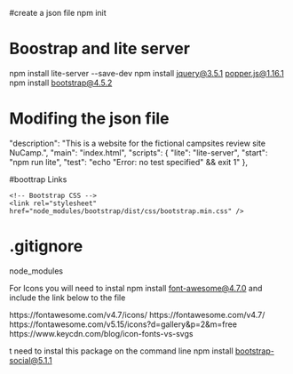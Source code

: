 #create a json file
npm init 
# Boostrap and lite server
npm install lite-server --save-dev
npm install jquery@3.5.1 popper.js@1.16.1
npm install bootstrap@4.5.2
# Modifing the json file
  "description": "This is a website for the fictional campsites review site NuCamp.",
  "main": "index.html",
  "scripts": {
    "lite": "lite-server",
    "start": "npm run lite",
    "test": "echo \"Error: no test specified\" && exit 1"
 },

 #boottrap Links
  <meta name="viewport" content="width=device-width, initial-scale=1" />

    <!-- Bootstrap CSS -->
    <link rel="stylesheet" href="node_modules/bootstrap/dist/css/bootstrap.min.css" />
# .gitignore
node_modules

For Icons you will need to instal
npm install font-awesome@4.7.0
and include the  link below to the file
 <link rel="stylesheet" href="node_modules/font-awesome/css/font-awesome.min.css" />
 https://fontawesome.com/v4.7/icons/
 https://fontawesome.com/v4.7/
 https://fontawesome.com/v5.15/icons?d=gallery&p=2&m=free
 https://www.keycdn.com/blog/icon-fonts-vs-svgs

t need to instal this package on the command line
npm install bootstrap-social@5.1.1